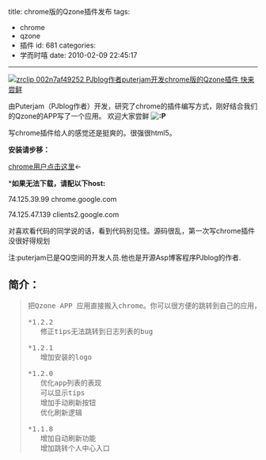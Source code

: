 title: chrome版的Qzone插件发布
tags:
  - chrome
  - qzone
  - 插件
id: 681
categories:
  - 学而时嘻
date: 2010-02-09 22:45:17
---

[![zrclip 002n7af49252 PJblog作者puterjam开发chrome版的Qzone插件 快来尝鲜](http://a.kainy.cn/201002/zrclip_002n7af49252.png "PJblog作者puterjam开发chrome版的Qzone插件 快来尝鲜")](http://a.kainy.cn/201002/zrclip_002n7af49252.png)

由Puterjam（PJblog作者）开发，研究了chrome的插件编写方式，刚好结合我们的Qzone的APP写了一个应用。 欢迎大家尝鲜 **![:P](http://qoocu.com/wp-includes/images/smilies/icon_razz.gif "PJblog作者puterjam开发chrome版的Qzone插件 快来尝鲜")**

写chrome插件给人的感觉还是挺爽的。很强很html5。

**安装请步移：**

[chrome用户点击这里](https://chrome.google.com/extensions/detail/mfibffkabmegiiapfkpdcpmhcigkncac?hl=zh-CN)←

***如果无法下载，请配以下host:**

74.125.39.99 chrome.google.com

74.125.47.139 clients2.google.com

对喜欢看代码的同学说的话，看到代码别见怪。源码很乱，第一次写chrome插件没很好得规划

注:puterjam已是QQ空间的开发人员.他也是开源Asp博客程序PJblog的作者.<!--more-->

## 简介：

> <pre id="cx-desc-text">把Qzone APP 应用直接搬入chrome。你可以很方便的跳转到自己的应用，也可以查看到个人中心的最新消息数量
> 
> *1.2.2
>    修正tips无法跳转到日志列表的bug
> 
> *1.2.1
>    增加安装的logo
> 
> *1.2.0
>    优化app列表的表现
>    可以显示tips
>    增加手动刷新按钮
>    优化刷新逻辑
> 
> *1.1.8
>    增加自动刷新功能
>    增加跳转个人中心入口</pre>
